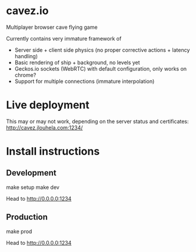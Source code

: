 # cavez.io
Multiplayer browser cave flying game

Currently contains very immature framework of
- Server side + client side physics (no proper corrective actions + latency handling)
- Basic rendering of ship + background, no levels yet
- Geckos.io sockets (WebRTC) with default configuration, only works on chrome?
- Support for multiple connections (immature interpolation)

# Live deployment

This may or may not work, depending on the server status and certificates: http://cavez.jlouhela.com:1234/


# Install instructions

## Development


make setup
make dev

Head to http://0.0.0.0:1234


## Production

make prod

Head to http://0.0.0.0:1234

